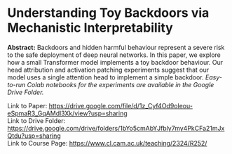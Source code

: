 # Understanding Toy Backdoors via Mechanistic Interpretability
**Abstract:** Backdoors and hidden harmful behaviour represent a severe risk to the safe deployment of deep neural networks. In this paper, we explore how a small Transformer model implements a toy backdoor behaviour. Our head attribution and activation patching experiments suggest that our model uses a single attention head to implement a simple backdoor. *Easy-to-run Colab notebooks for the experiments are available in the Google Drive Folder.*

Link to Paper: https://drive.google.com/file/d/1z_Cyf4Od9oleou-eSpmaR3_GqAMdl3Xk/view?usp=sharing <br>
Link to Drive Folder: https://drive.google.com/drive/folders/1bYo5cmAbYJfbly7my4PkCFa21mJxQtdu?usp=sharing <br>
Link to Course Page: https://www.cl.cam.ac.uk/teaching/2324/R252/ <br>
